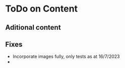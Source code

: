# ToDo on Content

## Aditional content


## Fixes

* Incorporate images fully, only tests as at 16/7/2023
* 
